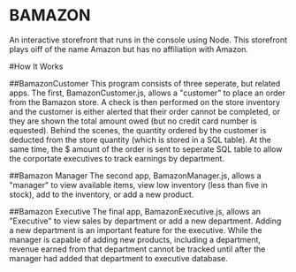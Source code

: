 # BAMAZON

An interactive storefront that runs in the console using Node.  This storefront plays oiff of the name Amazon but has no affiliation
with Amazon.

#How It Works

##BamazonCustomer This program consists of three seperate, but related apps. The first, BamazonCustomer.js, allows a 
"customer" to place an order from the Bamazon store. A check is then performed on the store inventory and the customer is 
either alerted that their order cannot be completed, or they are shown the total amount owed (but no credit card number is 
equested). Behind the scenes, the quantity ordered by the customer is deducted from the store quantity (which is stored in 
a SQL table). At the same time, the $ amount of the order is sent to seperate SQL table to allow the corportate executives to 
track earnings by department.

##Bamazon Manager The second app, BamazonManager.js, allows a "manager" to view available items, view low inventory 
(less than five in stock), add to the inventory, or add a new product.

##Bamazon Executive The final app, BamazonExecutive.js, allows an "Executive" to view sales by department or add a new 
department. Adding a new department is an important feature for the executive. While the manager is capable of adding 
new products, including a department, revenue earned from that department cannot be tracked until after the manager had 
added that department to executive database.


